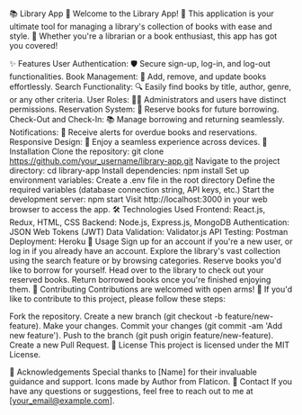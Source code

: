 📚 Library App 📖
Welcome to the Library App! 🎉 This application is your ultimate tool for managing a library's collection of books with ease and style. 🚀 Whether you're a librarian or a book enthusiast, this app has got you covered!

✨ Features
User Authentication: 🛡️ Secure sign-up, log-in, and log-out functionalities.
Book Management: 📕 Add, remove, and update books effortlessly.
Search Functionality: 🔍 Easily find books by title, author, genre, or any other criteria.
User Roles: 👩‍💼 Administrators and users have distinct permissions.
Reservation System: 📅 Reserve books for future borrowing.
Check-Out and Check-In: 📚 Manage borrowing and returning seamlessly.
Notifications: 🔔 Receive alerts for overdue books and reservations.
Responsive Design: 📱 Enjoy a seamless experience across devices.
🚀 Installation
Clone the repository: git clone https://github.com/your_username/library-app.git
Navigate to the project directory: cd library-app
Install dependencies: npm install
Set up environment variables:
Create a .env file in the root directory
Define the required variables (database connection string, API keys, etc.)
Start the development server: npm start
Visit http://localhost:3000 in your web browser to access the app.
🛠️ Technologies Used
Frontend: React.js, Redux, HTML, CSS
Backend: Node.js, Express.js, MongoDB
Authentication: JSON Web Tokens (JWT)
Data Validation: Validator.js
API Testing: Postman
Deployment: Heroku
🎨 Usage
Sign up for an account if you're a new user, or log in if you already have an account.
Explore the library's vast collection using the search feature or by browsing categories.
Reserve books you'd like to borrow for yourself.
Head over to the library to check out your reserved books.
Return borrowed books once you're finished enjoying them.
🤝 Contributing
Contributions are welcomed with open arms! 🙌 If you'd like to contribute to this project, please follow these steps:

Fork the repository.
Create a new branch (git checkout -b feature/new-feature).
Make your changes.
Commit your changes (git commit -am 'Add new feature').
Push to the branch (git push origin feature/new-feature).
Create a new Pull Request.
📝 License
This project is licensed under the MIT License.

🙏 Acknowledgements
Special thanks to [Name] for their invaluable guidance and support.
Icons made by Author from Flaticon.
📧 Contact
If you have any questions or suggestions, feel free to reach out to me at [your_email@example.com].
